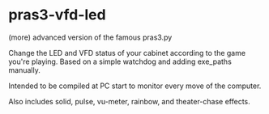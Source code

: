 # pras3-vfd-led
(more) advanced version of the famous pras3.py

Change the LED and VFD status of your cabinet according to the game you're playing. Based on a simple watchdog and adding exe_paths manually.

Intended to be compiled at PC start to monitor every move of the computer.

Also includes solid, pulse, vu-meter, rainbow, and theater-chase effects.
